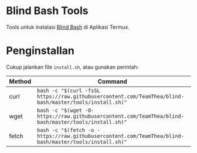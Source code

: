 # Blind Bash Tools
Tools untuk instalasi [Blind Bash](https://github.com/TeamThea/blind-bash) di Aplikasi Termux.

# Penginstallan
Cukup jalankan file `install.sh`, atau gunakan perintah:

Method | Command 
-------|--------------------------------------------
curl   | `bash -c "$(curl -fsSL https://raw.githubusercontent.com/TeamThea/blind-bash/master/tools/install.sh)"`
wget   | `bash -c "$(wget -O- https://raw.githubusercontent.com/TeamThea/blind-bash/master/tools/install.sh)"`
fetch  | `bash -c "$(fetch -o - https://raw.githubusercontent.com/TeamThea/blind-bash/master/tools/install.sh)"`
